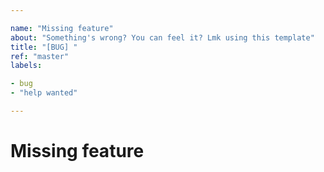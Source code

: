 ```yaml
---

name: "Missing feature"
about: "Something's wrong? You can feel it? Lmk using this template"
title: "[BUG] "
ref: "master"
labels:

- bug
- "help wanted"

---
```


# Missing feature

<!--
It would be hard to create an umbrella for all kinds of missing features. Just leave all details here.
-->